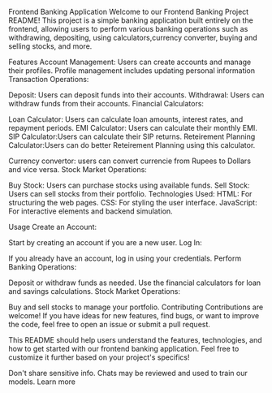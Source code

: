Frontend Banking Application
Welcome to our Frontend Banking Project README! This project is a simple banking application built entirely on the frontend, allowing users to perform various banking operations such as withdrawing, depositing, using calculators,currency converter, buying and selling stocks, and more.

Features
Account Management:
Users can create accounts and manage their profiles.
Profile management includes updating personal information
Transaction Operations:

Deposit: Users can deposit funds into their accounts.
Withdrawal: Users can withdraw funds from their accounts.
Financial Calculators:

Loan Calculator: Users can calculate loan amounts, interest rates, and repayment periods.
EMI Calculator: Users can calculate their monthly EMI.
SIP Calculator:Users can calculate their SIP returns.
Reteirement Planning Calculator:Users can do better Reteirement Planning using this calculator.

Currency convertor:
users can convert currencie from Rupees to Dollars and vice versa.
Stock Market Operations:

Buy Stock: Users can purchase stocks using available funds.
Sell Stock: Users can sell stocks from their portfolio.
Technologies Used:
HTML: For structuring the web pages.
CSS: For styling the user interface.
JavaScript: For interactive elements and backend simulation.

Usage
Create an Account:

Start by creating an account if you are a new user.
Log In:

If you already have an account, log in using your credentials.
Perform Banking Operations:

Deposit or withdraw funds as needed.
Use the financial calculators for loan and savings calculations.
Stock Market Operations:

Buy and sell stocks to manage your portfolio.
Contributing
Contributions are welcome! If you have ideas for new features, find bugs, or want to improve the code, feel free to open an issue or submit a pull request.

This README should help users understand the features, technologies, and how to get started with our frontend banking application. Feel free to customize it further based on your project's specifics!



Don't share sensitive info. Chats may be reviewed and used to train our models.
Learn more
